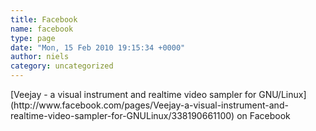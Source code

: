 ```yaml
---
title: Facebook
name: facebook
type: page
date: "Mon, 15 Feb 2010 19:15:34 +0000"
author: niels
category: uncategorized
---
```

<div class="c1">[Veejay - a visual instrument and realtime video sampler for GNU/Linux](http://www.facebook.com/pages/Veejay-a-visual-instrument-and-realtime-video-sampler-for-GNULinux/338190661100) on Facebook</div>